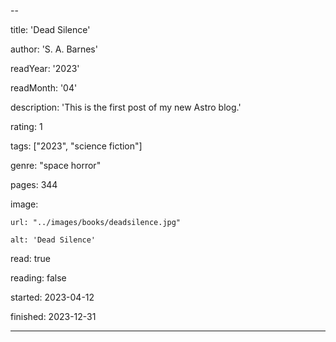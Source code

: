 --

title: 'Dead Silence'

author: 'S. A. Barnes'

readYear: '2023'

readMonth: '04'

description: 'This is the first post of my new Astro blog.'

rating: 1

tags: ["2023", "science fiction"]

genre: "space horror"

pages: 344

image:

    url: "../images/books/deadsilence.jpg"

    alt: 'Dead Silence'

read: true

reading: false

started: 2023-04-12

finished: 2023-12-31

---
